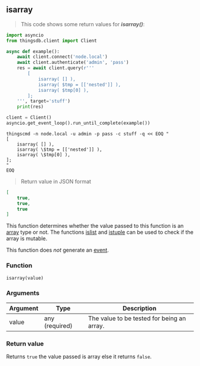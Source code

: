 ## isarray

> This code shows some return values for ***isarray()***:

```python
import asyncio
from thingsdb.client import Client

async def example():
    await client.connect('node.local')
    await client.authenticate('admin', 'pass')
    res = await client.query(r'''
        [
            isarray( [] ),
            isarray( $tmp = [['nested']] ),
            isarray( $tmp[0] ),
        ];
    ''', target='stuff')
    print(res)

client = Client()
asyncio.get_event_loop().run_until_complete(example())
```

```shell
thingscmd -n node.local -u admin -p pass -c stuff -q << EOQ "
[
    isarray( [] ),
    isarray( \$tmp = [['nested']] ),
    isarray( \$tmp[0] ),
];
"
EOQ
```

> Return value in JSON format

```json
[
    true,
    true,
    true
]
```

This function determines whether the value passed to this function
is an [array](#array) type or not. The functions [islist](#islist) and
[istuple](#istuple) can be used to check if the array is mutable.

This function does *not* generate an [event](#events).

### Function
`isarray(value)`

### Arguments
Argument | Type | Description
-------- | ---- | -----------
value | any (required) | The value to be tested for being an array.

### Return value
Returns `true` the value passed is array else it returns `false`.
